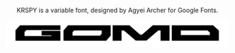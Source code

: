 <p style="text-align: center;">KRSPY is a variable font, designed by Agyei Archer for Google Fonts.</p>



![Image description](gomd.png)
